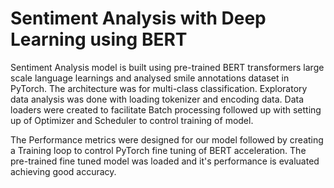 # Sentiment Analysis with Deep Learning using BERT

Sentiment Analysis model is built using pre-trained BERT transformers large scale language learnings and analysed smile annotations dataset in PyTorch. The architecture was for multi-class classification. Exploratory data analysis was done with loading tokenizer and encoding data. Data loaders were created to facilitate Batch processing followed up with setting up of Optimizer and Scheduler to control training of model.

The Performance metrics were designed for our model followed by creating a Training loop to control PyTorch fine tuning of BERT acceleration. The pre-trained fine tuned model was loaded and it's performance is evaluated achieving good accuracy.


